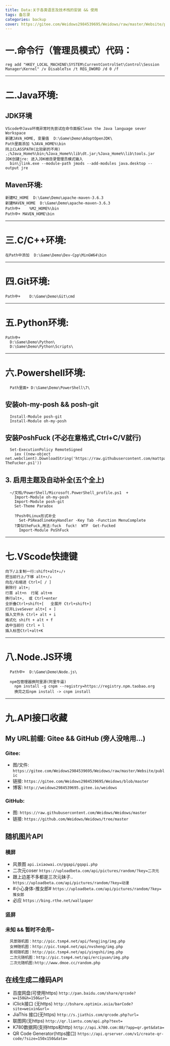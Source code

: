 ```yaml
---
title: Data:关于各类语言及技术栈的安装 && 使用
tags: 备忘录
categories: backup
cover: https://gitee.com/Weidows2984539695/Weidows/raw/master/Website/public/images/Humor/Cai.jpg
---
```

<!--
 * @Author: Weidows
 * @Date: 2020-08-19 00:38:26
 * @LastEditors: Weidows
 * @LastEditTime: 2020-08-26 22:09:32
 * @FilePath: \Weidows\Website\source\_posts\backup\Data.md
-->

# 一.命令行（管理员模式）代码：
  ``` 
  reg add "HKEY_LOCAL_MACHINE\SYSTEM\CurrentControlSet\Control\Session Manager\Kernel" /v DisableTsx /t REG_DWORD /d 0 /f
  ```
---

# 二.Java环境:
  ## JDK环境
  ``` 
  VScode中Java环境异常时先尝试在命令面板Clean the Java language sever Workspace
  新建JAVA_HOME, 变量值  D:\Game\Demo\AdoptOpenJDK\
  Path里面添加 %JAVA_HOME%\bin
  同上CLASSPATH(比较新的不用)	.;%Java_Home%\bin;%Java_Home%\lib\dt.jar;%Java_Home%\lib\tools.jar
  JDK创建jre: 进入JDK根目录管理员模式输入
    bin\jlink.exe --module-path jmods --add-modules java.desktop --output jre
  ```
  ## Maven环境:
  ``` 
  新建M2_HOME  D:\Game\Demo\apache-maven-3.6.3
  新建MAVEN_HOME  D:\Game\Demo\apache-maven-3.6.3
  Path中+	%M2_HOME%\bin
  Path中+ MAVEN_HOME\bin
  ```
---

# 三.C/C++环境:

  ``` 
  在Path中添加  D:\Game\Demo\Dev-Cpp\MinGW64\bin
  ```
---

# 四.Git环境:

  ``` 
  Path中+	D:\Game\Demo\Git\cmd
  ```
---

# 五.Python环境:
  ``` 
  Path中+	
    D:\Game\Demo\Python\
    D:\Game\Demo\Python\Scripts\
  ```
---

# 六.Powershell环境:
  ``` 
    Path里面+ D:\Game\Demo\PowerShell\7\
  ```
  ## 安装oh-my-posh && posh-git
  ``` 
    Install-Module posh-git
    Install-Module oh-my-posh
  ```
  ## 安装PoshFuck (不必在意格式,Ctrl+C/V就行)
  ``` 
    Set-ExecutionPolicy RemoteSigned
      iex ((new-object net.webclient).DownloadString('https://raw.githubusercontent.com/mattparkes/PoShFuck/master/Install-TheFucker.ps1'))
  ```
  ## 3. 启用主题及自动补全(五个全上)
  ``` 
    ~/文档/PowerShell/Microsoft.PowerShell_profile.ps1  +
      Import-Module oh-my-posh
      Import-Module posh-git
      Set-Theme Paradox

      ?Posh中Linux形式补全
        Set-PSReadlineKeyHandler -Key Tab -Function MenuComplete
      ?类似theFuck,用法:fuck  fuck!  WTF  Get-Fucked
        Import-Module PoShFuck
  ```
---

# 七.VScode快捷键
  ``` 
  向下/上复制一行:shift+alt+↓/↑
  把当前行上/下移 alt+↑/↓
  向左/右缩进 Ctrl+[ / ]
  删除行 alt+;
  行首 alt+n  行尾 alt+m
  换行alt+,  或 Ctrl+enter
  全折叠Ctrl+shift+[   全展开 Ctrl+shift+]
  打开LiveSever alt+[ + ]
  插入文件头 Ctrl+ alt + i
  格式化 shift + alt + f
  选中当前行 Ctrl + l
  插入标签Ctrl+alt+K
  ```
---

# 八.Node.JS环境
  ``` 
    Path中+	D:\Game\Demo\Node.js\
    
    npm包管理器换阿里源(阿里牛逼)
      npm install -g cnpm --registry=https://registry.npm.taobao.org
      换完之后npm install -> cnpm install
  ```
---

# 九.API接口收藏
  ## My URL前缀: Gitee && GitHub (旁人没啥用...)
  ### Gitee:
  * 图/文件:  `https://gitee.com/Weidows2984539695/Weidows/raw/master/Website/public`
  * 链接: `https://gitee.com/Weidows2984539695/Weidows/blob/master`
  * 博客: `http://weidows2984539695.gitee.io/weidows`
  ### GitHub:
  * 图: `https://raw.githubusercontent.com/Weidows/Weidows/master`
  * 链接: `https://github.com/Weidows/Weidows/tree/master`
    
  ## 随机图片API
  ### 横屏
  * 风景图 `api.ixiaowai.cn/gqapi/gqapi.php`
  * 二次元coser `https://uploadbeta.com/api/pictures/random/?key=二次元`
  * 跟上边差不多都是三次元妹子.. `https://uploadbeta.com/api/pictures/random/?key=动漫`
  * #小心身体-推女郎# `https://uploadbeta.com/api/pictures/random/?key=推女郎`
  * 必应 `https://bing.rthe.net/wallpaper`
  
  ### 竖屏
  
  ### 未知 && 暂时不会用~
  ```
    风景随机图：http://pic.tsmp4.net/api/fengjing/img.php
    女神随机图：http://pic.tsmp4.net/api/nvsheng/img.php
    影视随机图：http://pic.tsmp4.net/api/yingshi/img.php
    二次元随机图：http://pic.tsmp4.net/api/erciyuan/img.php
    二次元随机图:http://www.dmoe.cc/random.php
  ```
  ## 在线生成二维码API
  * 百度网盘(可使用https)
    `http://pan.baidu.com/share/qrcode?w=150&h=150&url=`
  * iClick接口 (无https) 
    `http://bshare.optimix.asia/barCode?site=weixin&url=`
  * JiaThis 接口(无https) 
    `http://s.jiathis.com/qrcode.php?url=`
  * 联图网(无https)
    `http://qr.liantu.com/api.php?text=`
  * K780数据网(支持https和http)
    `http://api.k780.com:88/?app=qr.get&data=`
  * QR Code Generator(https接口)
    `https://api.qrserver.com/v1/create-qr-code/?size=150x150&data=`